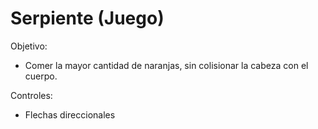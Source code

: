 # Serpiente (Juego)
Objetivo:
- Comer la mayor cantidad de naranjas, sin colisionar la cabeza con el cuerpo.

Controles:
- Flechas direccionales